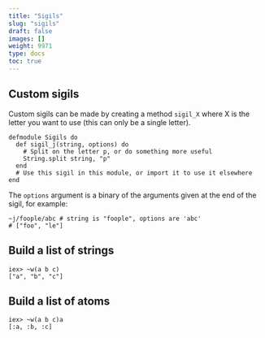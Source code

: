 ```yaml
---
title: "Sigils"
slug: "sigils"
draft: false
images: []
weight: 9971
type: docs
toc: true
---
```


## Custom sigils
Custom sigils can be made by creating a method `sigil_X` where X is the letter you want to use (this can only be a single letter).

    defmodule Sigils do
      def sigil_j(string, options) do
        # Split on the letter p, or do something more useful
        String.split string, "p"
      end
      # Use this sigil in this module, or import it to use it elsewhere
    end

The `options` argument is a binary of the arguments given at the end of the sigil, for example:

    ~j/foople/abc # string is "foople", options are 'abc'
    # ["foo", "le"]

## Build a list of strings
    iex> ~w(a b c)
    ["a", "b", "c"]

## Build a list of atoms
    iex> ~w(a b c)a
    [:a, :b, :c]


